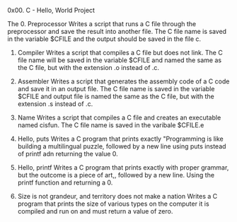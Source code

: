 0x00. C - Hello, World Project

The 0. Preprocessor 
    Writes a script that runs a C file through the preprocessor and save the result into another file. The C file name is saved in the variable $CFILE and the output should be saved in the file c.
    
1. Compiler
   Writes a script that compiles a C file but does not link. The C file name will be saved in the variable $CFILE and  named the same as the C file, but with the extension .o instead of .c.

2. Assembler
   Writes a script that generates the assembly code of a C code and save it in an output file. The C file name is saved in the variable $CFILE and output file is named the same as the C file, but with the extension .s instead of .c.

3. Name
   Writes a script that compiles a C file and creates an executable named cisfun. The C file name is saved in the varibale $CFILE.e

4. Hello, puts
   Writes a C program that prints exactly "Programming is like building a multilingual puzzle, followed by a new line using puts instead of printf adn returning the value 0.

5. Hello, printf
   Writes a C program that prints exactly with proper grammar, but the outcome is a piece of art,, followed by a new line. Using the printf function and returning a 0.

6. Size is not grandeur, and territory does not make a nation
   Writes a C program that prints the size of various types on the computer it is compiled and run on and must return a value of zero.